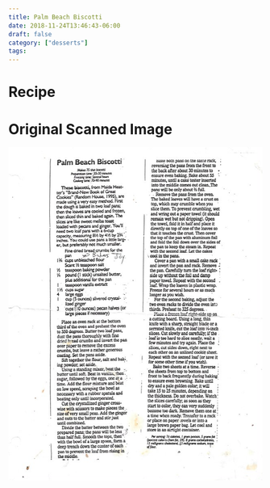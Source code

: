 ```yaml
---
title: Palm Beach Biscotti
date: 2018-11-24T13:46:43-06:00
draft: false
category: ["desserts"]
tags:
---
```


# Recipe

# Original Scanned Image

![](/desserts/palm-beach-biscotti.png)